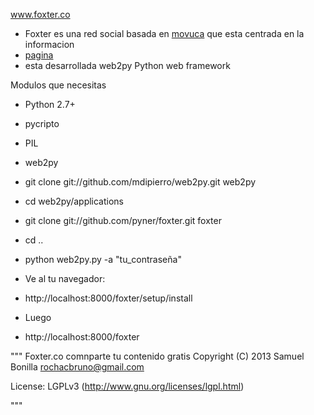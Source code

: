 www.foxter.co

- Foxter es una red social basada en [movuca](github.com/rochacbruno/Movuca) que esta centrada en la informacion
- [pagina](http://foxter.co)
- esta desarrollada web2py Python web framework

Modulos que necesitas

- Python 2.7+
- pycripto
- PIL
- web2py

- git clone git://github.com/mdipierro/web2py.git web2py
- cd web2py/applications
- git clone git://github.com/pyner/foxter.git foxter
- cd ..
- python web2py.py -a "tu_contraseña"

- Ve al tu navegador:
- http://localhost:8000/foxter/setup/install
- Luego
- http://localhost:8000/foxter


"""
Foxter.co comnparte tu contenido gratis
Copyright (C) 2013 Samuel Bonilla <rochacbruno@gmail.com>

License: LGPLv3 (http://www.gnu.org/licenses/lgpl.html)

"""
